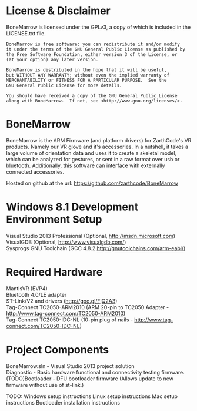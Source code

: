 License & Disclaimer
====================
BoneMarrow is licensed under the GPLv3, a copy of which is included in the LICENSE.txt file.  

    BoneMarrow is free software: you can redistribute it and/or modify
    it under the terms of the GNU General Public License as published by
    the Free Software Foundation, either version 3 of the License, or
    (at your option) any later version.
  
    BoneMarrow is distributed in the hope that it will be useful,
    but WITHOUT ANY WARRANTY; without even the implied warranty of
    MERCHANTABILITY or FITNESS FOR A PARTICULAR PURPOSE.  See the
    GNU General Public License for more details.
  
    You should have received a copy of the GNU General Public License
    along with BoneMarrow.  If not, see <http://www.gnu.org/licenses/>.
    

BoneMarrow
==========

BoneMarrow is the ARM Firmware (and platform drivers) for ZarthCode's VR products.  Namely our VR glove and it's accessories. In a nutshell, it takes a large volume of orientation data and uses it to create a skeletal model, which can be analyzed for gestures, or sent in a raw format over usb or bluetooth.  Additionally, this software can interface with externally connected accessories.

Hosted on github at the url: https://github.com/zarthcode/BoneMarrow  
  
  
Windows 8.1 Development Environment Setup
=========================================
  
Visual Studio 2013 Professional (Optional, http://msdn.microsoft.com)  
VisualGDB (Optional, http://www.visualgdb.com/)  
Sysprogs GNU Toolchain (GCC 4.8.2 http://gnutoolchains.com/arm-eabi/)  
  
  
Required Hardware
=================
  
MantisVR (EVP4)  
Bluetooth 4.0/LE adapter  
ST-Link/V2 and drivers (http://goo.gl/FjQ2A3)  
Tag-Connect TC2050-ARM2010 (ARM 20-pin to TC2050 Adapter - http://www.tag-connect.com/TC2050-ARM2010)  
Tag-Connect TC2050-IDC-NL (10-pin plug of nails - http://www.tag-connect.com/TC2050-IDC-NL)  

Project Components
==================
  
BoneMarrow.sln - Visual Studio 2013 project solution  
Diagnostic - Basic hardware functional and connectivity testing firmware.  
(TODO)Bootloader - DFU bootloader firmware (Allows update to new firmware without use of st-link.)  
  
  
  
TODO:
Windows setup instructions
Linux setup instructions
Mac setup instructions
Bootloader installation instructions

